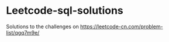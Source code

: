 # Leetcode-sql-solutions

Solutions to the challenges on https://leetcode-cn.com/problem-list/qgq7m9e/
